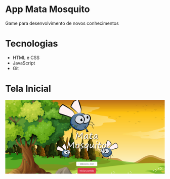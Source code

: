 # App Mata Mosquito

Game para desenvolvimento de novos conhecimentos

# Tecnologias
- HTML e CSS
- JavaScript
- Git

# Tela Inicial
![Tela Inicial do game](imagens/tela_inicial.png)
